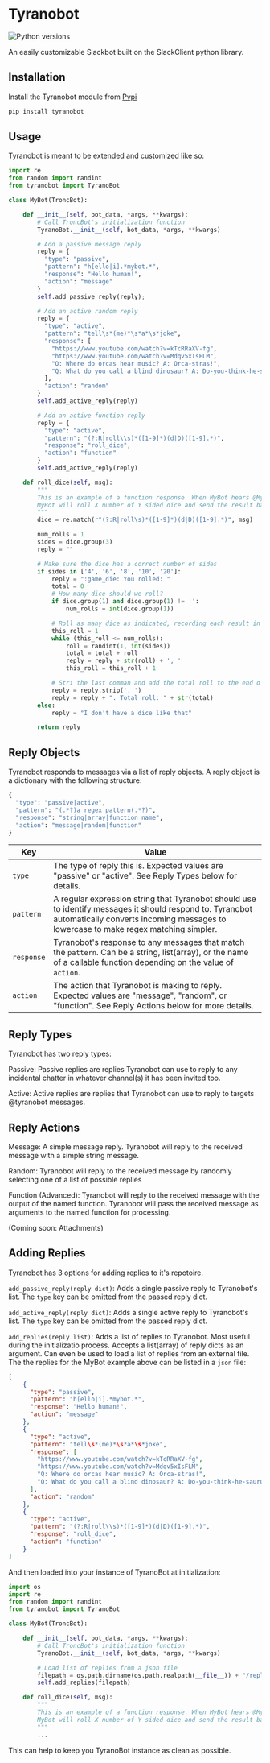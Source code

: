 Tyranobot
===================
![Python versions](https://img.shields.io/badge/python-2.7-blue.svg)

An easily customizable Slackbot built on the SlackClient python library.

Installation
------------
Install the Tyranobot module from [Pypi](https://pypi.python.org/pypi/tyranobot)
```bash
pip install tyranobot
```

Usage
-------
Tyranobot is meant to be extended and customized like so:
```python
import re
from random import randint
from tyranobot import TyranoBot

class MyBot(TroncBot):

    def __init__(self, bot_data, *args, **kwargs):
        # Call TroncBot's initialization function
        TyranoBot.__init__(self, bot_data, *args, **kwargs)

        # Add a passive message reply
        reply = {
          "type": "passive",
          "pattern": "h[ello|i].*mybot.*",
          "response": "Hello human!",
          "action": "message"
        }
        self.add_passive_reply(reply);

        # Add an active random reply
        reply = {
          "type": "active",
          "pattern": "tell\s*(me)*\s*a*\s*joke",
          "response": [
            "https://www.youtube.com/watch?v=kTcRRaXV-fg",
            "https://www.youtube.com/watch?v=Mdqv5xIsFLM",
            "Q: Where do orcas hear music? A: Orca-stras!",
            "Q: What do you call a blind dinosaur? A: Do-you-think-he-saurus"
          ],
          "action": "random"
        }
        self.add_active_reply(reply)

        # Add an active function reply
        reply = {
          "type": "active",
          "pattern": "(?:R|roll\\s)*([1-9]*)(d|D)([1-9].*)",
          "response": "roll_dice",
          "action": "function"
        }
        self.add_active_reply(reply)

    def roll_dice(self, msg):
        """
        This is an example of a function response. When MyBot hears @MyBot Roll X dY,
        MyBot will roll X number of Y sided dice and send the result back as a Slack message.
        """
        dice = re.match(r"(?:R|roll\s)*([1-9]*)(d|D)([1-9].*)", msg)

        num_rolls = 1
        sides = dice.group(3)
        reply = ""

        # Make sure the dice has a correct number of sides
        if sides in ['4', '6', '8', '10', '20']:
            reply = ":game_die: You rolled: "
            total = 0
            # How many dice should we roll?
            if dice.group(1) and dice.group(1) != '':
                num_rolls = int(dice.group(1))

            # Roll as many dice as indicated, recording each result in reply
            this_roll = 1
            while (this_roll <= num_rolls):
                roll = randint(1, int(sides))
                total = total + roll
                reply = reply + str(roll) + ', '
                this_roll = this_roll + 1

            # Stri the last comman and add the total roll to the end o the reply
            reply = reply.strip(', ')
            reply = reply + ". Total roll: " + str(total)
        else:
            reply = "I don't have a dice like that"

        return reply
```

Reply Objects
-------
Tyranobot responds to messages via a list of reply objects. A reply object is a dictionary with the following structure:
```python
{
  "type": "passive|active",
  "pattern": "(.*?)a regex pattern(.*?)",
  "response": "string|array|function name",
  "action": "message|random|function"
}
```
Key | Value
------------ | -------------
`type` |The type of reply this is. Expected values are "passive" or "active". See Reply Types below for details.
`pattern` | A regular expression string that Tyranobot should use to identify messages it should respond to. Tyranobot automatically converts incoming messages to lowercase to make regex matching simpler.
`response`| Tyranobot's response to any messages that match the `pattern`. Can be a string, list(array), or the name of a callable function depending on the value of  `action`.
`action`| The action that Tyranobot is making to reply. Expected values are "message", "random", or "function". See Reply Actions below for more details.


Reply Types
-------
Tyranobot has two reply types:

Passive: Passive replies are replies Tyranobot can use to reply to any incidental chatter in whatever channel(s) it has been invited too. 

Active: Active replies are replies that Tyranobot can use to reply to targets @tyranobot messages.


Reply Actions
-------
Message: A simple message reply. Tyranobot will reply to the received message with a simple string message. 

Random: Tyranobot will reply to the received message by randomly selecting one of a list of possible replies

Function (Advanced): Tyranobot will reply to the received message with the output of the named function. Tyranobot will pass the received message as arguments to the named function for processing.

(Coming soon: Attachments)


Adding Replies
-------
Tyranobot has 3 options for adding replies to it's repotoire. 

`add_passive_reply(reply dict)`: Adds a single passive reply to Tyranobot's list. The `type` key can be omitted from the passed reply dict.

`add_active_reply(reply dict)`: Adds a single active reply to Tyranobot's list. The `type` key can be omitted from the passed reply dict.

`add_replies(reply list)`: Adds a list of replies to Tyranobot. Most useful during the initializatio process. Accepts a list(array) of reply dicts as an argument. Can even be used to load a list of replies from an external file. The the replies for the MyBot example above can be listed in a `json` file:

```json
[
    {
      "type": "passive",
      "pattern": "h[ello|i].*mybot.*",
      "response": "Hello human!",
      "action": "message"
    },
    {
      "type": "active",
      "pattern": "tell\s*(me)*\s*a*\s*joke",
      "response": [
        "https://www.youtube.com/watch?v=kTcRRaXV-fg",
        "https://www.youtube.com/watch?v=Mdqv5xIsFLM",
        "Q: Where do orcas hear music? A: Orca-stras!",
        "Q: What do you call a blind dinosaur? A: Do-you-think-he-saurus"
      ],
      "action": "random"
    },
    {
      "type": "active",
      "pattern": "(?:R|roll\\s)*([1-9]*)(d|D)([1-9].*)",
      "response": "roll_dice",
      "action": "function"
    }
]
```

And then loaded into your instance of TyranoBot at initialization: 
```python
import os
import re
from random import randint
from tyranobot import TyranoBot

class MyBot(TroncBot):

    def __init__(self, bot_data, *args, **kwargs):
        # Call TroncBot's initialization function
        TyranoBot.__init__(self, bot_data, *args, **kwargs)

        # Load list of replies from a json file
        filepath = os.path.dirname(os.path.realpath(__file__)) + "/replies.json"
        self.add_replies(filepath)

    def roll_dice(self, msg):
        """
        This is an example of a function response. When MyBot hears @MyBot Roll X dY,
        MyBot will roll X number of Y sided dice and send the result back as a Slack message.
        """
        ...
```

This can help to keep you TyranoBot instance as clean as possible.
